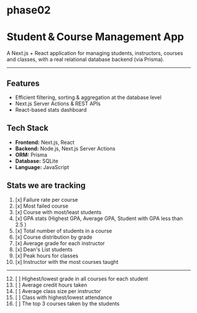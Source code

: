# phase02

# Student & Course Management App

A Next.js + React application for managing students, instructors, courses and classes, with a real relational database backend (via Prisma).

---

## Features
- Efficient filtering, sorting & aggregation at the database level  
- Next.js Server Actions & REST APIs  
- React-based stats dashboard  

## Tech Stack

- **Frontend:** Next.js, React  
- **Backend:** Node.js, Next.js Server Actions  
- **ORM:** Prisma  
- **Database:** SQLite
- **Language:** JavaScript  

## Stats we are tracking
1.  [x] Failure rate per course
2.  [x] Most failed course
3.  [x] Course with most/least students
4.  [x] GPA stats (Highest GPA, Average GPA, Student with GPA less than 2.5 )
5.  [x] Total number of students in a course
6.  [x] Course distribution by grade
7.  [x] Average grade for each instructor
8.  [x] Dean's List students
9.  [x] Peak hours for classes
10. [x] Instructor with the most courses taught
-------
12. [ ] Highest/lowest grade in all courses for each student
13. [ ] Average credit hours taken
14. [ ] Average class size per instructor
15. [ ] Class with highest/lowest attendance
16. [ ] The top 3 courses taken by the students
